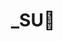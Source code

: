 ---
layout: album_gallery
resource: instagram
title: "_SU🎀"
description: "Instagram albums of _SU🎀</br>. Username: _sulyu"
active: gallery
images:
- image_path: /sulyu/quần dài/snaptik_7427690004945685781_5.jpeg
  gallery-folder: /gallery/sulyu/quần dài/
  gallery-name: quần dài
  gallery-date: April 2025
- image_path: /sulyu/quần ngắn/20240221_141523_429327247_761117375609539_4165465584476939015_n.jpg
  gallery-folder: /gallery/sulyu/quần ngắn/
  gallery-name: quần ngắn
  gallery-date: April 2025
- image_path: /sulyu/váy dài/20250424_112621_491463946_18388325680138827_7950704196278143937_n.jpg
  gallery-folder: /gallery/sulyu/váy dài/
  gallery-name: váy dài
  gallery-date: April 2025
- image_path: /sulyu/váy ngắn/snaptik_7483884083399937287_1.jpeg
  gallery-folder: /gallery/sulyu/váy ngắn/
  gallery-name: váy ngắn
  gallery-date: April 2025
---